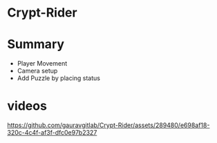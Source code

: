 # Crypt-Rider

# Summary
- Player Movement
- Camera setup
- Add Puzzle by placing status

# videos

https://github.com/gauravgitlab/Crypt-Rider/assets/289480/e698af18-320c-4c4f-af3f-dfc0e97b2327

